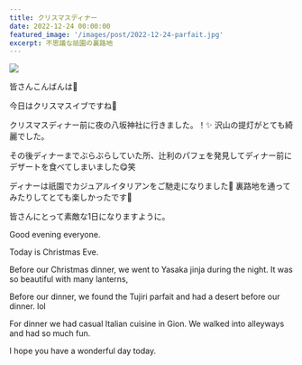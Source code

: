 ```yaml
---
title: クリスマスディナー
date: 2022-12-24 00:00:00
featured_image: '/images/post/2022-12-24-parfait.jpg'
excerpt: 不思議な祇園の裏路地
---
```


![](https://yutarochan.github.io/yurumina/images/post/2022-12-24-parfait.jpg)

皆さんこんばんは🌙

今日はクリスマスイブですね🎄

クリスマスディナー前に夜の八坂神社に行きました。！✨
沢山の提灯がとても綺麗でした。

その後ディナーまでぶらぶらしていた所、辻利のパフェを発見してディナー前にデザートを食べてしまいました😋笑

ディナーは祇園でカジュアルイタリアンをご馳走になりました💖
裏路地を通ってみたりしてとても楽しかったです🤗

皆さんにとって素敵な1日になりますように。


Good evening everyone.

Today is Christmas Eve.

Before our Christmas dinner, we went to Yasaka jinja during the night.
It was so beautiful with many lanterns,

Before our dinner, we found the Tujiri parfait and had a desert before our dinner. lol

For dinner we had casual Italian cuisine in Gion.
We walked into alleyways and had so much fun.

I hope you have a wonderful day today.

